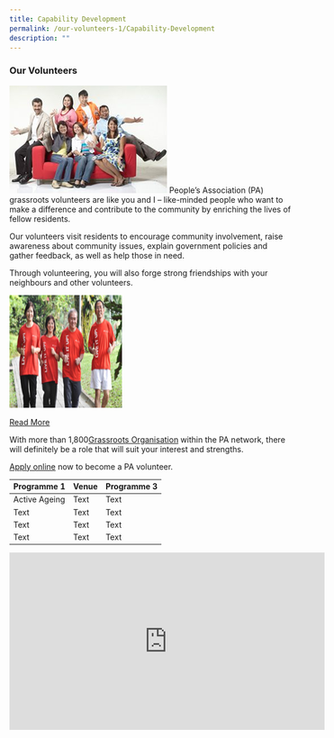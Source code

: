 ```yaml
---
title: Capability Development
permalink: /our-volunteers-1/Capability-Development
description: ""
---
```

### Our Volunteers


![](/images/our-volunteers_compressed.jpg)
People’s Association (PA) grassroots volunteers are like you and I – like-minded people who want to make a difference and contribute to the community by enriching the lives of fellow residents.


Our volunteers visit residents to encourage community involvement, raise awareness about community issues, explain government policies and gather feedback, as well as help those in need.  
  
Through volunteering, you will also forge strong friendships with your neighbours and other volunteers.


<img style="height:200px;width:200px" src="/images/Our%20Programmes/activeageing-scec.jpg" >

[Read More](/files/Speech.pdf)

With more than 1,800[Grassroots Organisation](/our-network/Our-Network)  within the PA network, there will definitely be a role that will suit your interest and strengths.

[Apply online](https://www.grassrootsconnect.pa.gov.sg/VolunteerRegistration.aspx) now to become a PA volunteer.




| Programme 1 | Venue | Programme 3 |
| -------- | -------- | -------- |
| Active Ageing     | Text     | Text     |
| Text     | Text     | Text     |
| Text     | Text     | Text     |
| Text     | Text     | Text     |



<iframe width="560" height="315" src="https://www.youtube.com/embed/G5FKvDP1XJc" title="YouTube video player" frameborder="0" allow="accelerometer; autoplay; clipboard-write; encrypted-media; gyroscope; picture-in-picture" allowfullscreen></iframe>